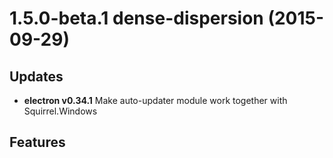 <a name="1.5.0-beta.1"></a>
# 1.5.0-beta.1 dense-dispersion (2015-09-29)


## Updates

- **electron v0.34.1** Make auto-updater module work together with Squirrel.Windows

## Features

